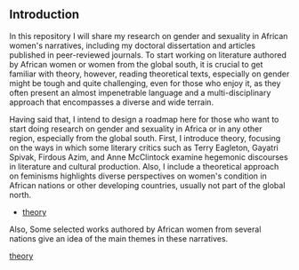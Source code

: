 ## Introduction

In this repository I will share my research on gender and sexuality in African women's narratives, including my doctoral dissertation and articles published in peer-reviewed journals. To start working on literature authored by African women or women from the global south, it is crucial to get familiar with theory, however, reading theoretical texts, especially on gender might be tough and quite challenging, even for those who enjoy it, as they often present 
an almost impenetrable language and a multi-disciplinary approach that encompasses a diverse and wide terrain.  

Having said that, I intend to design a roadmap here for those who want to start doing research on gender and sexuality in Africa or in any other region, especially from the global south. First, I introduce theory, focusing on the ways in which some literary critics such as Terry Eagleton, Gayatri Spivak, Firdous Azim, and Anne McClintock examine hegemonic discourses in literature and cultural production. Also, I include a theoretical approach on feminisms highlights diverse perspectives on women's condition in African nations or other developing countries, usually not part of the global north. 


- [theory](https://github.com/meyresilva/AfricanWomenLit/tree/main/theory)


Also, Some selected works authored by African women from several nations give an idea
of the main themes in these narratives.


 [theory](https://github.com/meyresilva/AfricanWomenLit/tree/main/authors)














